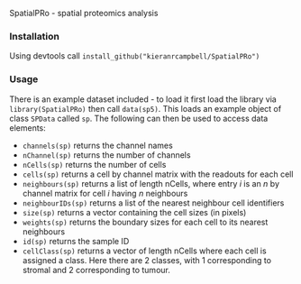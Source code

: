 SpatialPRo - spatial proteomics analysis

### Installation

Using devtools call `install_github("kieranrcampbell/SpatialPRo")`

### Usage

There is an example dataset included - to load it first load the library via `library(SpatialPRo)` then call `data(sp5)`. This loads an example object of class `SPData` called `sp`. The following can then be used to access data elements:

* `channels(sp)` returns the channel names
* `nChannel(sp)` returns the number of channels
* `nCells(sp)` returns the number of cells
* `cells(sp)` returns a cell by channel matrix with the readouts for each cell
* `neighbours(sp)` returns a list of length nCells, where entry *i*  is an *n* by channel matrix for cell *i* having *n* neighbours
* `neighbourIDs(sp)` returns a list of the nearest neighbour cell identifiers
* `size(sp)` returns a vector containing the cell sizes (in pixels)
* `weights(sp)` returns the boundary sizes for each cell to its nearest neighbours
* `id(sp)` returns the sample ID
* `cellClass(sp)` returns a vector of length nCells where each cell is assigned a class. Here there are 2 classes, with 1 corresponding to stromal and 2 corresponding to tumour.